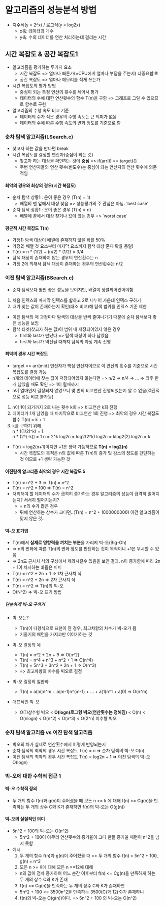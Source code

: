 # 알고리즘의 성능분석 방법

- 지수식(y = 2^x) / 로그식(y = log2x)
  - x축: 데이터의 개수
  - y축: 수의 데이터를 연산 처리하는데 걸리는 시간

## 시간 복잡도 & 공간 복잡도1

- 알고리즘을 평가하는 두가지 요소
  - 시간 복잡도 => 얼마나 빠른가(=CPU에게 얼마나 부담을 주는지) 더중요함!!!!
  - 공간 복잡도 => 얼마나 메모리를 적게 쓰는가
- 시간 복잡도의 평가 방법
  - 중심이 되는 특정 연산의 횟수를 세어서 평가
  - 데이터의 수에 대한 연산횟수의 함수 T(n)을 구함 => 그래프로 그릴 수 있으므로 함수로 구현
- 알고리즘의 수행 속도 비교 기준
  - 데이터의 수가 적은 경우의 수행 속도는 큰 의미가 없음
  - 데이터의 수에 따른 수행 속도의 변화 정도를 기준으로 함

### 순차 탐색 알고리즘(LSearch.c)

- 찾고자 하는 값을 만나면 break
- 시간 복잡도를 결정할 연산자(중심이 되는 것)
  - 찾고자 하는 대상을 확인하는 것이 **중심** => if(arr[i] == target){}
  - 주변 연산자들의 연산 횟수(빈도수)는 중심이 되는 연산자의 연산 횟수에 의존적임

#### 최악의 경우와 최상의 경우(시간 복잡도)

- 순차 탐색 상황1 : 운이 좋은 경우 (T(n) = 1)
  - 배열의 맨 앞에서 대상 찾음 => 성능평가의 주 관심은 아님. 'best case'
- 순차 탐색 상황1 : 운이 좋은 경우 (T(n) = n)
  - 배열에 끝에서 대상 찾거나 값이 없는 경우 => 'worst case'

#### 평균적 시간 복잡도 T(n)

- 가정1) 탐색 대상이 배열에 존재하지 않을 확률 50%
- 가정2) 배열 첫 요소부터 마지막 요소까지 탐색 대상 존재 확률 동일!
- T(n) = n \* (1/2) + (n/2) \* (1/2) = 3/4
- 탐색 대상이 존재하지 않는 경우의 연산횟수는 n
- 가정 2에 의해서 탐색 대상이 존재하는 경우의 연산횟수는 n/2

### 이진 탐색 알고리즘(BSearch.c)

- 순차 탐색보다 훨씬 좋은 성능을 보이지만, 배열이 정렬되어있어야함

1. 처음 인덱스와 마지막 인덱스를 합하고 2로 나누어 가운데 인덱스 구하기
2. 내가 찾는 값이 존재하는지 확인(대소 비교)해 탐색 범위를 인덱스 기준 제한

- 이진 탐색의 매 과정마다 탐색의 대상을 반씩 줄여나가기 때문에 순차 탐색보다 좋은 성능을 보임
- 탐색 타겟(찾고자 하는 값)이 범위 내 저장되어있지 않은 경우
  - first와 last가 만났다 => 탐색 대상이 하나 남았음
  - first와 last가 역전될 때까지 탐색의 과정 계속 진행

#### 최악의 경우 시간 복잡도

- target == arr[mid] 연산자가 핵심 연산자이므로 이 연산의 횟수를 기준으로 시간 복잡도를 결정 가능
- n개의 데이터에 찾는 값이 저장되어있지 않는다면 => n/2 => n/4 => ... => 최후 한개 남았을 때도 확인 => 1이 될때까지
- n이 얼마인지 결정되지 않았으니 몇 번의 비교연산 진행되었는지 알 수 없음(객관적으로 성능 비교 불가능)

1. n이 1이 되기까지 2로 나눈 횟수 k회 => 비교연산 k회 진행
2. 데이터가 1개 남았을 때 마지막으로 비교연산 1회 진행
   => 최악의 경우 시간 복잡도 함수 T(n) = k + 1
3. k를 구하기 위해  
   n \* ((1/2)^k) = 1  
   n \* (2^(-k)) = 1
   n = 2^k
   log2n = log2(2^k)
   log2n = klog2(2)
   log2n = k

- T(n) = log2(n+1)이지만 +1은 생략 가능하므로 **T(n) = log2(n)**
  - 시간 복잡도의 목적은 n의 값에 따른 T(n)의 증가 및 감소의 정도를 판단하는 것 이므로 +1 생략 가능한 것

#### 이진탐색 알고리즘 최악의 경우 시간 복잡도 5

- T(n) = n^2 + 3 => T(n) = n^2
- T(n) = n^2 \* 100 => T(n) = n^2
- 처리해야 할 데이터의 수가 급격히 증가하는 경우 알고리즘의 성능이 급격히 떨어지는지? 서서히 떨어지는지?
  - = n의 수가 많은 경우
  - 뒤에 연산하는 상수가 크다면..(T(n) = n^2 + 1000000000) 이건 알고리즘이 맞지 않은 것..

#### 빅-오 표기법

- T(n)에서 **실제로 영향력을 끼치는 부분**을 가리켜 빅-오(Big-Oh)
- => n의 변화에 따른 T(n)의 변화 정도를 판단하는 것이 목적이니 +1은 무시할 수 있음
- => 2n도 근사치 식의 구성에서 제외시킬수 있음을 보인 결과. n이 증가함에 따라 2n + 1이 차지하는 비율은 미미
- T(n) = n^2 + 2n + 1 => 1차 근사치 식
- T(n) = n^2 + 2n => 2차 근사치 식
- T(n) = n^2 => T(n)의 빅-오
- O(N^2) => 빅-오 표기 방법

##### 단순하게 빅-오 구하기

- 빅-오는?
  - T(n)이 다항식으로 표현이 된 경우, 최고차항의 차수가 빅-오가 됨
  - 기울기의 패턴을 가지고만 이야기하는 것
- 빅-오 결정의 예
  - T(n) = n^2 + 2n + 9 => O(n^2)
  - T(n) = n^4 + n^3 + n^2 + 1 => O(n^4)
  - T(n) = 5n^3 + 3n^2 + 2n + 1 => O(n^3)
  - => 최고차항의 차수를 빅오로 결정
- 빅-오 결정의 일반화

  - T(n) = a(m)n^m + a(m-1)n^(m-1) + ... + a(1)n^1 + a(0) => O(n^m)

- 대표적인 빅-오
  - O(1)상수형 빅오 < **O(logn)로그형 빅오(연산횟수는 정해짐)** < O(n) < O(nlogn) < O(n^2) < O(n^3) < O(2^n) 지수형 빅오

### 순차 탐색 알고리즘 vs 이진 탐색 알고리즘

- 빅오의 차가 실제로 연산횟수에서 어떻게 반영되는지
- 순차 탐색의 최악의 경우 시간 복잡도 T(n) = n => 순차 탐색의 빅-오 O(n)
- 이진 탐색의 최악의 경우 시간 복잡도 T(n) = log2n + 1 => 이진 탐색의 빅-오 O(logn)

### 빅-오에 대한 수학적 접근 1

#### 빅-오 수학적 정의

- 두 개의 함수 f(n)과 g(n)이 주어졌을 때 모든 n >= k 에 대해 f(n) <= Cg(n)을 만족하는 두 개의 상수 C와 K가 존재하면 f(n)의 빅-오는 O(g(n))

#### 빅-오의 실질적인 의미

- 5n^2 + 100의 빅-오는 O(n^2)
  - 5n^2 + 100이 아무리 연산횟수의 증가율이 크다 한들 증가율 패턴이 n^2을 넘지 못함
- 예시
  1. 두 개의 함수 f(n)과 g(n)이 주어졌을 때 => 두 개의 함수 f(n) = 5n^2 + 100, g(n) = n^2
  2. 모든 n >= K에 대해 모든 n >=12에 대해
  - n의 값이 점차 증가하여 어느 순간 이후부터 f(n) <= Cg(n)을 만족하게 하는 두 개의 상수 C와 K가 존재
  3. f(n) <= Cg(n)을 만족하는 두 개의 상수 C와 K가 존재하면
  - 5n^2 + 100 <= 3500n^2을 만족하는 3500(C)과 12(K)가 존재하니
  4. f(n)의 빅-오는 O(g(n))이다. => 5n^2 + 100 의 빅-오는 O(n^2)
